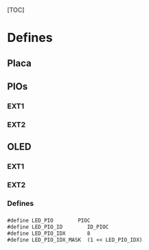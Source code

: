 [TOC]
# Defines
## Placa
## PIOs
### EXT1
### EXT2
## OLED
### EXT1
### EXT2

### Defines
### 

```markdown
#define LED_PIO        PIOC
#define LED_PIO_ID        ID_PIOC
#define LED_PIO_IDX       8
#define LED_PIO_IDX_MASK  (1 << LED_PIO_IDX)
```
